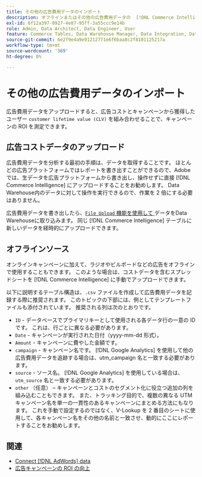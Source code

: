 ```yaml
---
title: その他の広告費用データのインポート
description: オフラインまたはその他の広告費用データの  [!DNL Commerce Intelligence] へのインポートについて説明します。
exl-id: 6f12a397-0927-4e87-95ff-3a55ccc9e14b
role: Admin, Data Architect, Data Engineer, User
feature: Commerce Tables, Data Warehouse Manager, Data Integration, Data Import/Export
source-git-commit: 6e2f9e4a9e91212771e6f6baa8c2f8101125217a
workflow-type: tm+mt
source-wordcount: '369'
ht-degree: 0%

---
```


# その他の広告費用データのインポート

広告費用データをアップロードすると、広告コストとキャンペーンから獲得したユーザー `customer lifetime value (CLV)` を組み合わせることで、キャンペーンの ROI を測定できます。

## 広告コストデータのアップロード

広告費用データを分析する最初の手順は、データを取得することです。 ほとんどの広告プラットフォームではレポートを書き出すことができるので、Adobeでは、生データを広告プラットフォームから書き出し、操作せずに直接 [!DNL Commerce Intelligence] にアップロードすることをお勧めします。 Data Warehouse内のデータに対して操作を実行できるので、作業を 2 倍にする必要はありません。

広告費用データを書き出したら、[`File Upload` 機能を使用して ](../connecting-data/using-file-uploader.md) データをData Warehouseに取り込みます。 同じ [!DNL Commerce Intelligence] テーブルに新しいデータを経時的にアップロードできます。

## オフラインソース

オンラインキャンペーンに加えて、ラジオやビルボードなどの広告をオフラインで使用することもできます。 このような場合は、コストデータを含むスプレッドシートを [!DNL Commerce Intelligence] に手動でアップロードできます。

以下に説明するテーブル構造は、`.csv` ファイルを作成して広告費用データを記録する際に推奨されます。 このトピックの下部には、例としてテンプレートファイルも添付されています。 推奨される列は次のとおりです。

* `ID` - データベースでプライマリキーとして使用される各データ行の一意の ID です。 これは、行ごとに異なる必要があります。
* `Date` - キャンペーンが実行された日付（yyyy-mm-dd 形式）。
* `Amount` - キャンペーンに費やした金額です。
* `campaign` - キャンペーン名です。 [!DNL Google Analytics] を使用して他の広告費用データを追跡する場合は、utm\_campaign 名と一致する必要があります。
* `source` - ソース名。 [!DNL Google Analytics] を使用している場合は、`utm_source` 名と一致する必要があります。
* `other` （任意） – キャンペーンとコストのセグメント化に役立つ追加の列を組み込むこともできます。 また、トラッキング目的で、複数の異なる UTM キャンペーン名を単一の一貫性のあるキャンペーンにまとめる方法にもなります。 これを手動で設定するのではなく、V-Lookup を 2 番目のシートに使用して、各キャンペーン名をその他の名前と一致させ、動的にここにレポートすることをお勧めします。

## 関連

* [Connect [!DNL AdWords] data](../integrations/google-adwords.md)
* [広告キャンペーンの ROI の向上](../../analysis/roi-ad-camp.md)
